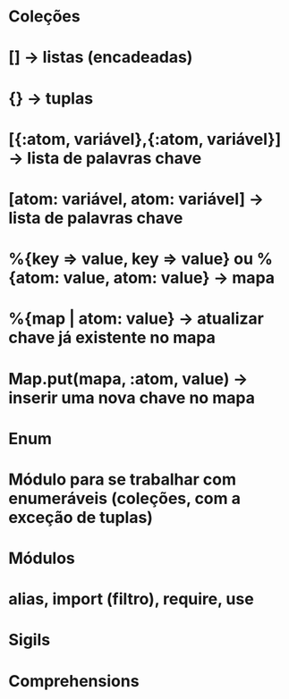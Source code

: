 # Coleções
  #   [] -> listas (encadeadas)
  #   {} -> tuplas
  #   [{:atom, variável},{:atom, variável}] -> lista de palavras chave
  #   [atom: variável, atom: variável] -> lista de palavras chave
  #   %{key => value, key => value} ou %{atom: value, atom: value} -> mapa
  #     %{map | atom: value} -> atualizar chave já existente no mapa
  #     Map.put(mapa, :atom, value) -> inserir uma nova chave no mapa
  # Enum
  #   Módulo para se trabalhar com enumeráveis (coleções, com a exceção de tuplas)
  # Módulos
  #   alias, import (filtro), require, use
  # Sigils
  # Comprehensions